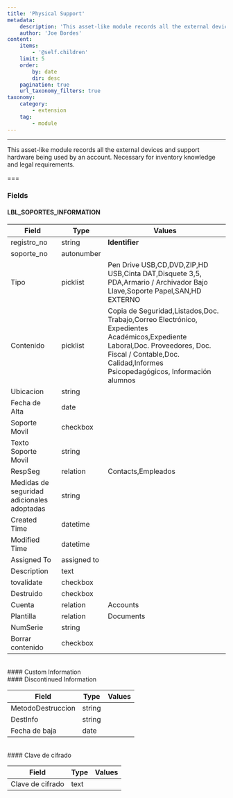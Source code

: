 ```yaml
---
title: 'Physical Support'
metadata:
    description: 'This asset-like module records all the external devices and support hardware being used by an account. Necessary for inventory knowledge and legal requirements.'
    author: 'Joe Bordes'
content:
    items:
        - '@self.children'
    limit: 5
    order:
        by: date
        dir: desc
    pagination: true
    url_taxonomy_filters: true
taxonomy:
    category:
        - extension
    tag:
        - module
---
```

---
This asset-like module records all the external devices and support hardware being used by an account. Necessary for inventory knowledge and legal requirements.

===

### Fields

#### LBL\_SOPORTES\_INFORMATION

<table class="table table-striped">
<thead>
<tr class="header">
<th>Field</th>
<th>Type</th>
<th>Values</th>
</tr>
</thead>
<tbody>
<tr>
<td>registro_no</td>
<td>string</td>
<td><strong>Identifier</strong></td>
</tr>
<tr>
<td>soporte_no</td>
<td>autonumber</td>
<td></td>
</tr>
<tr>
<td>Tipo</td>
<td>picklist</td>
<td>Pen Drive USB,CD,DVD,ZIP,HD USB,Cinta DAT,Disquete 3,5,
PDA,Armario / Archivador Bajo Llave,Soporte Papel,SAN,HD EXTERNO</td>
</tr>
<tr>
<td>Contenido</td>
<td>picklist</td>
<td>Copia de Seguridad,Listados,Doc. Trabajo,Correo Electrónico,
Expedientes Académicos,Expediente Laboral,Doc. Proveedores,
Doc. Fiscal / Contable,Doc. Calidad,Informes Psicopedagógicos,
Información alumnos</td>
</tr>
<tr>
<td>Ubicacion</td>
<td>string</td>
<td></td>
</tr>
<tr>
<td>Fecha de Alta</td>
<td>date</td>
<td></td>
</tr>
<tr>
<td>Soporte Movil</td>
<td>checkbox</td>
<td></td>
</tr>
<tr>
<td>Texto Soporte Movil</td>
<td>string</td>
<td></td>
</tr>
<tr>
<td>RespSeg</td>
<td>relation</td>
<td>Contacts,Empleados</td>
</tr>
<tr>
<td>Medidas de seguridad adicionales adoptadas</td>
<td>string</td>
<td></td>
</tr>
<tr>
<td>Created Time</td>
<td>datetime</td>
<td></td>
</tr>
<tr>
<td>Modified Time</td>
<td>datetime</td>
<td></td>
</tr>
<tr>
<td>Assigned To</td>
<td>assigned to</td>
<td></td>
</tr>
<tr>
<td>Description</td>
<td>text</td>
<td></td>
</tr>
<tr>
<td>tovalidate</td>
<td>checkbox</td>
<td></td>
</tr>
<tr>
<td>Destruido</td>
<td>checkbox</td>
<td></td>
</tr>
<tr>
<td>Cuenta</td>
<td>relation</td>
<td>Accounts</td>
</tr>
<tr>
<td>Plantilla</td>
<td>relation</td>
<td>Documents</td>
</tr>
<tr>
<td>NumSerie</td>
<td>string</td>
<td></td>
</tr>
<tr>
<td>Borrar contenido</td>
<td>checkbox</td>
<td></td>
</tr>
</tbody>
</table>
<br>
#### Custom Information
<br>
#### Discontinued Information

<table class="table table-striped">
<thead>
<tr class="header">
<th>Field</th>
<th>Type</th>
<th>Values</th>
</tr>
</thead>
<tbody>
<tr>
<td>MetodoDestruccion</td>
<td>string</td>
<td></td>
</tr>
<tr>
<td>DestInfo</td>
<td>string</td>
<td></td>
</tr>
<tr>
<td>Fecha de baja</td>
<td>date</td>
<td></td>
</tr>
</tbody>
</table>
<br>
#### Clave de cifrado

<table class="table table-striped">
<thead>
<tr class="header">
<th>Field</th>
<th>Type</th>
<th>Values</th>
</tr>
</thead>
<tbody>
<tr>
<td>Clave de cifrado</td>
<td>text</td>
<td></td>
</tr>
</tbody>
</table>
